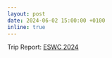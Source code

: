 ```yaml
---
layout: post
date: 2024-06-02 15:00:00 +0100
inline: true
---
```


Trip Report: [ESWC 2024](https://thinklinks.wordpress.com/2024/06/02/trip-report-eswc-2024/)